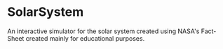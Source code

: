 # SolarSystem
An interactive simulator for the solar system created using NASA's Fact-Sheet created mainly for educational purposes.
